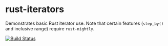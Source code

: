 # rust-iterators
Demonstrates basic Rust iterator use. Note that certain features (`step_by()` and inclusive range) require `rust-nightly`.

[![Build Status](https://travis-ci.org/rustomax/rust-iterators?branch=master)](https://travis-ci.org/rustomax/rust-iterators)
